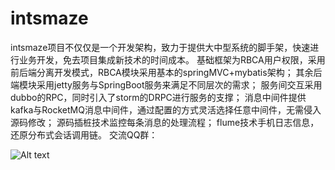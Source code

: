 # intsmaze
intsmaze项目不仅仅是一个开发架构，致力于提供大中型系统的脚手架，快速进行业务开发，免去项目集成新技术的时间成本。
基础框架为RBCA用户权限，采用前后端分离开发模式，RBCA模块采用基本的springMVC+mybatis架构；
其余后端模块采用jetty服务与SpringBoot服务来满足不同层次的需求；
服务间交互采用dubbo的RPC，同时引入了storm的DRPC进行服务的支撑；
消息中间件提供kafka与RocketMQ消息中间件，通过配置的方式灵活选择任意中间件，无需侵入源码修改；
源码插桩技术监控每条消息的处理流程；
flume技术手机日志信息，还原分布式会话调用链。
交流QQ群：

![Alt text](https://github.com/intsmaze/intsmaze/tree/master/image/intsmaze1.png)
